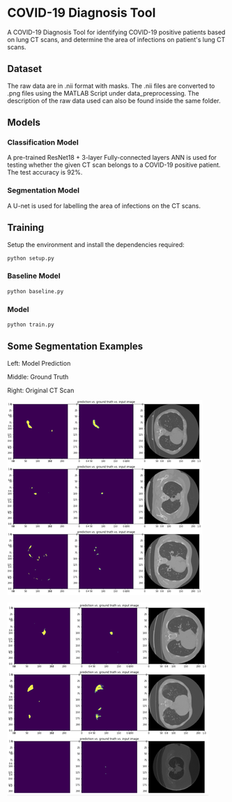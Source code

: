 # COVID-19 Diagnosis Tool

A COVID-19 Diagnosis Tool for identifying COVID-19 positive patients based on lung CT scans, and determine the area of infections on patient's lung CT scans.


## Dataset

The raw data are in .nii format with masks. The .nii files are converted to .png files using the MATLAB Script under data_preprocessing. The description of the raw data used can also be found inside the same folder.

## Models

### Classification Model

A pre-trained ResNet18 + 3-layer Fully-connected layers ANN is used for testing whether the given CT scan belongs to a COVID-19 positive patient. The test accuracy is 92%.

### Segmentation Model

A U-net is used for labelling the area of infections on the CT scans. 



## Training

Setup the environment and install the dependencies required:

``` python
python setup.py
```

### Baseline Model

``` python
python baseline.py
```

### Model

``` python
python train.py
```

## Some Segmentation Examples

Left: Model Prediction

Middle: Ground Truth

Right: Original CT Scan

![](images/segmentation1.png)

![](images/segmentation2.png)
